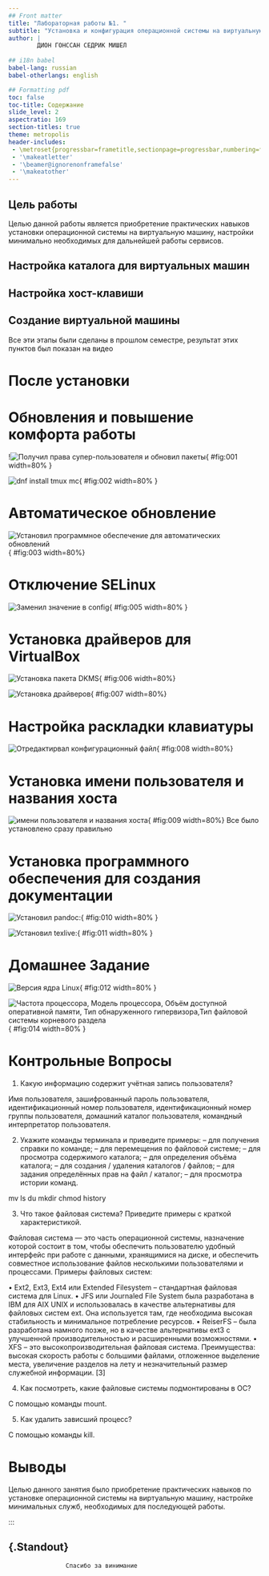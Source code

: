 ```yaml
---
## Front matter
title: "Лабораторная работы №1. "
subtitle: "Установка и конфигурация операционной системы на виртуальную машину"
author: |
        ДИОН ГОНССАН СЕДРИК МИШЕЛ
  
## i18n babel
babel-lang: russian
babel-otherlangs: english

## Formatting pdf
toc: false
toc-title: Содержание
slide_level: 2
aspectratio: 169
section-titles: true
theme: metropolis
header-includes:
 - \metroset{progressbar=frametitle,sectionpage=progressbar,numbering=fraction}
 - '\makeatletter'
 - '\beamer@ignorenonframefalse'
 - '\makeatother'
---
```

## Цель работы

Целью данной работы является приобретение практических навыков установки операционной системы на виртуальную машину, настройки минимально необходимых для дальнейшей работы сервисов.

## Настройка каталога для виртуальных машин
## Настройка хост-клавиши
## Создание виртуальной машины

Все эти этапы были сделаны в прошлом семестре, результат этих пунктов был показан на видео

# После установки
# Обновления и повышение комфорта работы

!![Получил права супер-пользователя и обновил пакеты](image/01.png){ #fig:001 width=80% }

![dnf install tmux mc](image/02.png){ #fig:002 width=80% }

# Автоматическое обновление

![Установил программное обеспечение для автоматических обновлений](image/03.png){ #fig:003 width=80%}

# Отключение SELinux

![Заменил значение в config](image/04.png){ #fig:005 width=80% }

# Установка драйверов для VirtualBox

![Установка пакета DKMS](image/05.png){ #fig:006 width=80%}

![Установка драйверов](image/07.png){ #fig:007 width=80%}

# Настройка раскладки клавиатуры

![Отредактирвал конфигурационный файл](image/08.png){ #fig:008 width=80%}

# Установка имени пользователя и названия хоста

![имени пользователя и названия хоста](image/09.png){ #fig:009 width=80%}
              Все было установлено сразу правильно

# Установка программного обеспечения для создания документации

![Установил pandoc:](image/10.png){ #fig:010 width=80% }

![Установил texlive:](image/11.png){ #fig:011 width=80% }

# Домашнее Задание



![Версия ядра Linux ](image/12.png){ #fig:012 width=80% }

![Частота процессора, Модель процессора, Объём доступной оперативной памяти, Тип обнаруженного гипервизора,Тип файловой системы корневого раздела](image/14.png){ #fig:014 width=80% }


# Контрольные Вопросы

1. Какую информацию содержит учётная запись пользователя?  

Имя пользователя, зашифрованный пароль пользователя, идентификационный номер пользователя, идентификационный номер группы пользователя, домашний каталог пользователя, командный интерпретатор пользователя. 

2. Укажите команды терминала и приведите примеры: – для получения справки по команде; – для перемещения по файловой системе; – для просмотра содержимого каталога; – для определения объёма каталога; – для создания / удаления каталогов / файлов; – для задания определённых прав на файл / каталог; – для просмотра истории команд. 

mv
ls
du 
mkdir 
chmod 
history

3. Что такое файловая система? Приведите примеры с краткой характеристикой. 

Файловая система — это часть операционной системы, назначение которой состоит в 
том, чтобы обеспечить пользователю удобный интерфейс при работе с данными, 
хранящимися на диске, и обеспечить совместное использование файлов несколькими 
пользователями и процессами. 
Примеры файловых систем: 

• Ext2, Ext3, Ext4 или Extended Filesystem – стандартная файловая система для Linux. 
• JFS или Journaled File System была разработана в IBM для AIX UNIX и 
использовалась в качестве альтернативы для файловых систем ext. Она используется 
там, где необходима высокая стабильность и минимальное потребление ресурсов. 
• ReiserFS – была разработана намного позже, но в качестве альтернативы ext3 с 
улучшенной производительностью и расширенными возможностями. 
• XFS – это высокопроизводительная файловая система. Преимущества: высокая 
скорость работы с большими файлами, отложенное выделение места, увеличение 
разделов на лету и незначительный размер служебной информации. [3] 

4. Как посмотреть, какие файловые системы подмонтированы в ОС?  

С помощью команды mount. 

5. Как удалить зависший процесс? 

С помощью команды kill.

# Выводы

Целью данного занятия было приобретение практических навыков по установке операционной системы на виртуальную машину, настройке минимальных служб, необходимых для последующей работы.

:::

## {.Standout}
                    Спасибо за винимание
